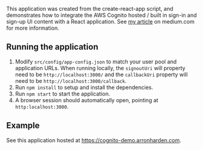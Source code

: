 This application was created from the create-react-app script, and demonstrates how to integrate the AWS Cognito hosted / built in sign-in and sign-up UI content with a React application. See [my article](https://medium.com/@arron.harden/aws-cognito-example-using-react-ui-and-node-js-rest-apis-part-2-react-ui-app-with-redux-6cc22610affe) on medium.com for more information.

## Running the application

1. Modify `src/config/app-config.json` to match your user pool and application URLs. When running locally, the `signoutUri` will property need to be `http://localhost:3000/` and the `callbackUri` property will need to be `http://localhost:3000/callback`.
2. Run `npm install` to setup and install the dependencies.
3. Run `npm start` to start the application.
4. A browser session should automatically open, pointing at `http:localhost:3000`.

## Example
See this application hosted at https://cognito-demo.arronharden.com.

